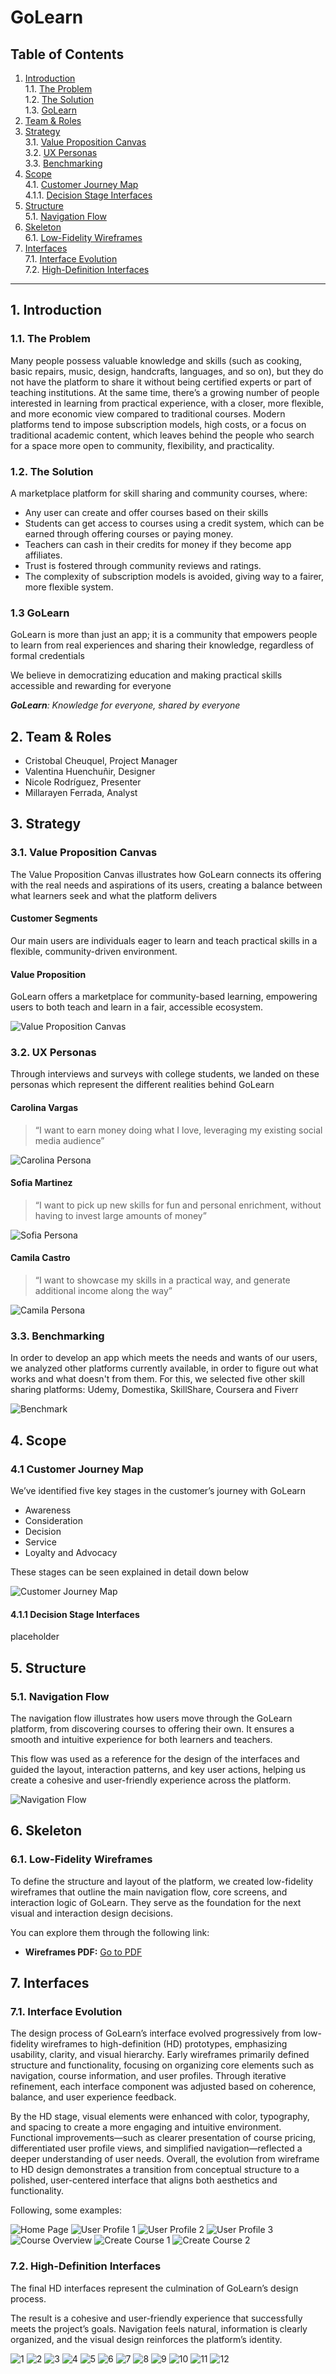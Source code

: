 # GoLearn
## Table of Contents
1. [Introduction](#1-introduction)  
   1.1. [The Problem](#11-the-problem)  
   1.2. [The Solution](#12-the-solution)   
   1.3. [GoLearn](#13-golearn)
2. [Team & Roles](#3-team--roles)
3. [Strategy](#4-strategy)  
   3.1. [Value Proposition Canvas](#31-value-proposition-canvas)  
   3.2. [UX Personas](#32-ux-personas)  
   3.3. [Benchmarking](#33-benchmarking)
4. [Scope](#scope)  
   4.1. [Customer Journey Map](#41-customer-journey-map)  
   4.1.1. [Decision Stage Interfaces](#411-decision-stage-interfaces)
5. [Structure](#5-structure)  
   5.1. [Navigation Flow](#51-navigation-flow)
6. [Skeleton](#6-skeleton)  
   6.1. [Low-Fidelity Wireframes](#61-low-fidelity-wireframes)
7. [Interfaces](#7-Interfaces)  
   7.1. [Interface Evolution](#71-interface-evolution)  
   7.2. [High-Definition Interfaces](#72-high-definition-interfaces)

---

## 1. Introduction

### 1.1. The Problem
Many people possess valuable knowledge and skills (such as cooking, basic repairs, music, design, handcrafts, languages, and so on), but they do not have the platform to share it without being certified experts or part of teaching institutions.
At the same time, there’s a growing number of people interested in learning from practical experience, with a closer, more flexible, and more economic view compared to traditional courses.
Modern platforms tend to impose subscription models, high costs, or a focus on traditional academic content, which leaves behind the people who search for a space more open to community, flexibility, and practicality.

### 1.2. The Solution
A marketplace platform for skill sharing and community courses, where:
- Any user can create and offer courses based on their skills
- Students can get access to courses using a credit system, which can be earned through offering courses or paying money.
- Teachers can cash in their credits for money if they become app affiliates.
- Trust is fostered through community reviews and ratings.
- The complexity of subscription models is avoided, giving way to a fairer, more flexible system.

### 1.3 GoLearn

GoLearn is more than just an app; it is a community that empowers people to learn from real experiences and sharing their knowledge, regardless of formal credentials

We believe in democratizing education and making practical skills accessible and rewarding for everyone 

***GoLearn**: Knowledge for everyone, shared by everyone*

## 2. Team & Roles

- Cristobal Cheuquel, Project Manager
- Valentina Huenchuñir, Designer
- Nicole Rodríguez, Presenter
- Millarayen Ferrada, Analyst

## 3. Strategy

### 3.1. Value Proposition Canvas

The Value Proposition Canvas illustrates how GoLearn connects its offering with the real needs and aspirations of its users, creating a balance between what learners seek and what the platform delivers

#### Customer Segments

Our main users are individuals eager to learn and teach practical skills in a flexible, community-driven environment.

#### Value Proposition

GoLearn offers a marketplace for community-based learning, empowering users to both teach and learn in a fair, accessible ecosystem.

![Value Proposition Canvas](assets/value-proposition-canvas-GoLearn.png)

### 3.2. UX Personas

Through interviews and surveys with college students, we landed on these personas which represent the different realities behind GoLearn

#### Carolina Vargas
> “I want to earn money doing what I love, leveraging my existing social media audience”

![Carolina Persona](assets/persona-carolina-GoLearn.png)

#### Sofia Martinez
> “I want to pick up new skills for fun and personal enrichment, without having to invest large amounts of money”

![Sofia Persona](assets/persona-sofia-GoLearn.png)

#### Camila Castro
> “I want to showcase my skills in a practical way, and generate additional income along the way”

![Camila Persona](assets/persona-camila-GoLearn.png)

### 3.3. Benchmarking

In order to develop an app which meets the needs and wants of our users, we analyzed other platforms currently available, in order to figure out what works and what doesn't from them.
For this, we selected five other skill sharing platforms: Udemy, Domestika, SkillShare, Coursera and Fiverr

![Benchmark](assets/benchmark-GoLearn.png)

## 4. Scope

### 4.1 Customer Journey Map

We’ve identified five key stages in the customer’s journey with GoLearn

- Awareness
- Consideration
- Decision
- Service
- Loyalty and Advocacy

These stages can be seen explained in detail down below

![Customer Journey Map](assets/journey-map-GoLearn.png)

#### 4.1.1 Decision Stage Interfaces

placeholder

## 5. Structure

### 5.1. Navigation Flow

The navigation flow illustrates how users move through the GoLearn platform, from discovering courses to offering their own. It ensures a smooth and intuitive experience for both learners and teachers.

This flow was used as a reference for the design of the interfaces and guided the layout, interaction patterns, and key user actions, helping us create a cohesive and user-friendly experience across the platform.

![Navigation Flow](assets/navigation-flow-GoLearn.png)

## 6. Skeleton

### 6.1. Low-Fidelity Wireframes

To define the structure and layout of the platform, we created low-fidelity wireframes that outline the main navigation flow, core screens, and interaction logic of GoLearn. They serve as the foundation for the next visual and interaction design decisions.

You can explore them through the following link:

- **Wireframes PDF:** [Go to PDF](./docs/wireframes-GoLearn.pdf)

## 7. Interfaces

### 7.1. Interface Evolution

The design process of GoLearn’s interface evolved progressively from low-fidelity wireframes to high-definition (HD) prototypes, emphasizing usability, clarity, and visual hierarchy. Early wireframes primarily defined structure and functionality, focusing on organizing core elements such as navigation, course information, and user profiles. Through iterative refinement, each interface component was adjusted based on coherence, balance, and user experience feedback.

By the HD stage, visual elements were enhanced with color, typography, and spacing to create a more engaging and intuitive environment. Functional improvements—such as clearer presentation of course pricing, differentiated user profile views, and simplified navigation—reflected a deeper understanding of user needs. Overall, the evolution from wireframe to HD design demonstrates a transition from conceptual structure to a polished, user-centered interface that aligns both aesthetics and functionality.

Following, some examples:

![Home Page](assets/evolutions/36.png)
![User Profile 1](assets/evolutions/37.png)
![User Profile 2](assets/evolutions/38.png)
![User Profile 3](assets/evolutions/39.png)
![Course Overview](assets/evolutions/40.png)
![Create Course 1](assets/evolutions/41.png)
![Create Course 2](assets/evolutions/42.png)

### 7.2. High-Definition Interfaces

The final HD interfaces represent the culmination of GoLearn’s design process.

The result is a cohesive and user-friendly experience that successfully meets the project’s goals. Navigation feels natural, information is clearly organized, and the visual design reinforces the platform’s identity. 

![1](assets/hdframes/CrearCuenta1.png)
![2](assets/hdframes/CrearCuenta2.png)
![3](assets/hdframes/CrearCurso.png)
![4](assets/hdframes/CrearCurso1.png)
![5](assets/hdframes/CrearCurso2.png)
![6](assets/hdframes/Home2.png)
![7](assets/hdframes/Creditos.png)
![8](assets/hdframes/IniciarSesion.png)
![9](assets/hdframes/Landing.png)
![10](assets/hdframes/Perfil1.png)
![11](assets/hdframes/Perfil2.png)
![12](assets/hdframes/VistaCurso.png)